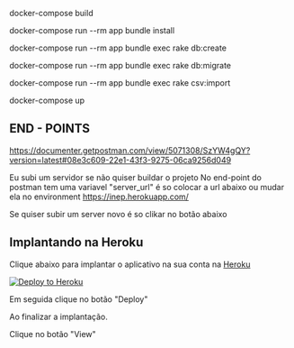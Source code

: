 docker-compose build

docker-compose run --rm app bundle install

docker-compose run --rm app bundle exec rake db:create

docker-compose run --rm app bundle exec rake db:migrate

docker-compose run --rm app bundle exec rake csv:import

docker-compose up

## END - POINTS
https://documenter.getpostman.com/view/5071308/SzYW4gQY?version=latest#08e3c609-22e1-43f3-9275-06ca9256d049

Eu subi um servidor se não quiser buildar o projeto
No end-point do postman tem uma variavel "server_url" é so colocar a url abaixo ou mudar ela no environment 
https://inep.herokuapp.com/

Se quiser subir um server novo é so clikar no botão abaixo

## Implantando na Heroku

Clique abaixo para implantar o aplicativo na sua conta na [Heroku](https://www.heroku.com/)

[![Deploy to Heroku](https://www.herokucdn.com/deploy/button.svg)](https://heroku.com/deploy?template=https://github.com/sergiohc/inep)

Em seguida clique no botão "Deploy"

Ao finalizar a implantação.

Clique no botão "View"


